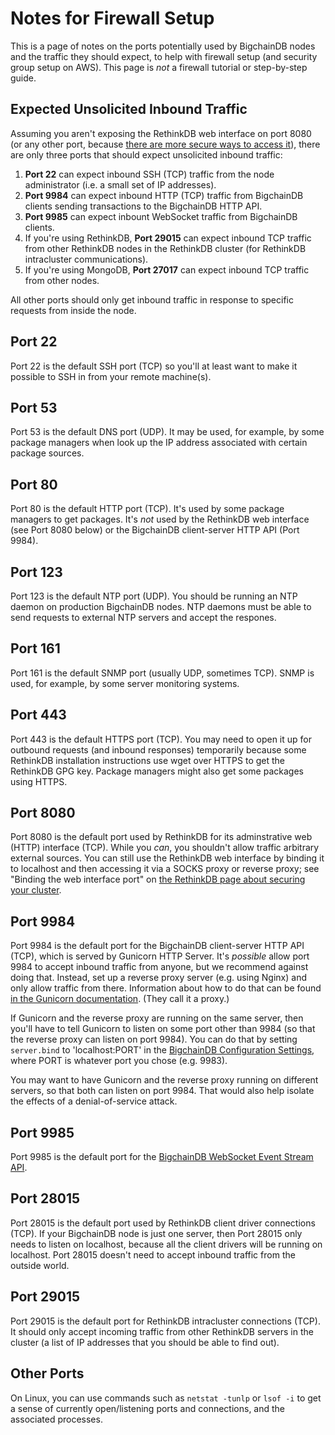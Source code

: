 # Notes for Firewall Setup

This is a page of notes on the ports potentially used by BigchainDB nodes and the traffic they should expect, to help with firewall setup (and security group setup on AWS). This page is _not_ a firewall tutorial or step-by-step guide.


## Expected Unsolicited Inbound Traffic

Assuming you aren't exposing the RethinkDB web interface on port 8080 (or any other port, because [there are more secure ways to access it](https://www.rethinkdb.com/docs/security/#binding-the-web-interface-port)), there are only three ports that should expect unsolicited inbound traffic:

1. **Port 22** can expect inbound SSH (TCP) traffic from the node administrator (i.e. a small set of IP addresses).
1. **Port 9984** can expect inbound HTTP (TCP) traffic from BigchainDB clients sending transactions to the BigchainDB HTTP API.
1. **Port 9985** can expect inbount WebSocket traffic from BigchainDB clients.
1. If you're using RethinkDB, **Port 29015** can expect inbound TCP traffic from other RethinkDB nodes in the RethinkDB cluster (for RethinkDB intracluster communications).
1. If you're using MongoDB, **Port 27017** can expect inbound TCP traffic from other nodes.

All other ports should only get inbound traffic in response to specific requests from inside the node.


## Port 22

Port 22 is the default SSH port (TCP) so you'll at least want to make it possible to SSH in from your remote machine(s).


## Port 53

Port 53 is the default DNS port (UDP). It may be used, for example, by some package managers when look up the IP address associated with certain package sources.


## Port 80

Port 80 is the default HTTP port (TCP). It's used by some package managers to get packages. It's _not_ used by the RethinkDB web interface (see Port 8080 below) or the BigchainDB client-server HTTP API (Port 9984).


## Port 123

Port 123 is the default NTP port (UDP). You should be running an NTP daemon on production BigchainDB nodes. NTP daemons must be able to send requests to external NTP servers and accept the respones.


## Port 161

Port 161 is the default SNMP port (usually UDP, sometimes TCP). SNMP is used, for example, by some server monitoring systems.


## Port 443

Port 443 is the default HTTPS port (TCP). You may need to open it up for outbound requests (and inbound responses) temporarily because some RethinkDB installation instructions use wget over HTTPS to get the RethinkDB GPG key. Package managers might also get some packages using HTTPS.


## Port 8080

Port 8080 is the default port used by RethinkDB for its adminstrative web (HTTP) interface (TCP). While you _can_, you shouldn't allow traffic arbitrary external sources. You can still use the RethinkDB web interface by binding it to localhost and then accessing it via a SOCKS proxy or reverse proxy; see "Binding the web interface port" on [the RethinkDB page about securing your cluster](https://rethinkdb.com/docs/security/).


## Port 9984

Port 9984 is the default port for the BigchainDB client-server HTTP API (TCP), which is served by Gunicorn HTTP Server. It's _possible_ allow port 9984 to accept inbound traffic from anyone, but we recommend against doing that. Instead, set up a reverse proxy server (e.g. using Nginx) and only allow traffic from there. Information about how to do that can be found [in the Gunicorn documentation](http://docs.gunicorn.org/en/stable/deploy.html). (They call it a proxy.)

If Gunicorn and the reverse proxy are running on the same server, then you'll have to tell Gunicorn to listen on some port other than 9984 (so that the reverse proxy can listen on port 9984). You can do that by setting `server.bind` to 'localhost:PORT' in the [BigchainDB Configuration Settings](../server-reference/configuration.html), where PORT is whatever port you chose (e.g. 9983).

You may want to have Gunicorn and the reverse proxy running on different servers, so that both can listen on port 9984. That would also help isolate the effects of a denial-of-service attack.


## Port 9985

Port 9985 is the default port for the [BigchainDB WebSocket Event Stream API](../websocket-event-stream-api.html).


## Port 28015

Port 28015 is the default port used by RethinkDB client driver connections (TCP). If your BigchainDB node is just one server, then Port 28015 only needs to listen on localhost, because all the client drivers will be running on localhost. Port 28015 doesn't need to accept inbound traffic from the outside world.


## Port 29015

Port 29015 is the default port for RethinkDB intracluster connections (TCP). It should only accept incoming traffic from other RethinkDB servers in the cluster (a list of IP addresses that you should be able to find out).


## Other Ports

On Linux, you can use commands such as `netstat -tunlp` or `lsof -i` to get a sense of currently open/listening ports and connections, and the associated processes. 
